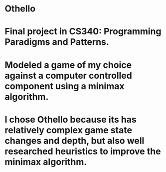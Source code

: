 # Othello

# Final project in CS340: Programming Paradigms and Patterns.
# Modeled a game of my choice against a computer controlled component using a  minimax algorithm.
# I chose Othello because its has relatively complex game state changes and depth, but also well researched heuristics to improve the minimax algorithm.
